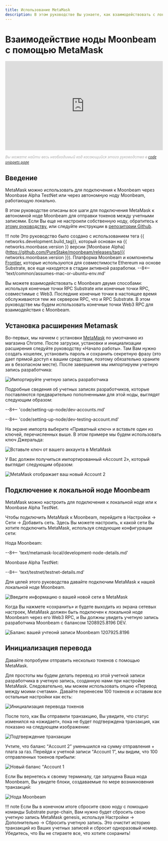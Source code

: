 ```yaml
---
title: Использование MetaMask
description: В этом руководстве Вы узнаете, как взаимодействовать с локальной нодой Moonbeam, используя, установленный по умолчанию, плагин для браузера MetaMask.
---
```


# Взаимодействие ноды Moonbeam с помощью MetaMask

<style>.embed-container { position: relative; padding-bottom: 56.25%; height: 0; overflow: hidden; max-width: 100%; } .embed-container iframe, .embed-container object, .embed-container embed { position: absolute; top: 0; left: 0; width: 100%; height: 100%; }</style><div class='embed-container'><iframe src='https://www.youtube.com/embed//hrpBd2-a7as' frameborder='0' allowfullscreen></iframe></div>
<style>.caption { font-family: Open Sans, sans-serif; font-size: 0.9em; color: rgba(170, 170, 170, 1); font-style: italic; letter-spacing: 0px; position: relative;}</style><div class='caption'>
Вы можете найти весь необходимый код касающийся этого руководства в <a href="{{ config.site_url }}resources/code-snippets/">code snippets page</a></div>

## Введение

MetaMask можно использовать для подключения к Moonbeam через Moonbase Alpha TestNet или через автономную ноду Moonbeam, работающую локально.

В этом руководстве описаны все шаги для подключения MetaMask к автономной ноде Moonbeam для отправки токенов между учетными записями. Если Вы еще не настроили собственную ноду, обратитесь к [этому руководству](/getting-started/local-node/setting-up-a-node/), или следуйте инструкции в [репозитории Github](https://github.com/PureStake/moonbeam/).

!!! note
    Это руководство было создано с использованием тега {{ networks.development.build_tag}}, который основан на {{ networks.moonbase.version }} версии [Moonbase Alpha](https://github.com/PureStake/moonbeam/releases/tag/{{ networks.moonbase.version }}). Платформа Moonbeam и компоненты [Frontier](https://github.com/paritytech/frontier), которые используются для совместимости Ethereum на основе Substrate, все еще находятся в стадии активной разработки. 
    --8<-- 'text/common/assumes-mac-or-ubuntu-env.md'

Вы можете взаимодействовать с Moonbeam двумя способами: используя конечные точки RPC Substrate или конечные точки RPC, совместимые с Web3. Последние конечные точки в настоящее время обслуживаются тем же сервером RPC, что и RPC Substrate. В этом руководстве мы будем использовать конечные точки Web3 RPC для взаимодействия с Moonbeam.

## Установка расширения Metamask

Во-первых, мы начнем с установки [MetaMask](https://metamask.io/) по умолчанию из магазина Chrome. После загрузки, установки и инициализации расширения следуйте руководству «Начало работы». Там Вам нужно создать кошелек, установить пароль и сохранить секретную фразу (это дает прямой доступ к вашим средствам, поэтому обязательно храните их в безопасном месте). После завершения мы импортируем учетную запись разработчика:

![Импортируйте учетную запись разработчика](/images/metamask/using-metamask-1.png)

Подробные сведения об учетных записях разработчиков, которые поставляются предварительно пополненными для этой ноды, выглядят следующим образом:

--8<-- 'code/setting-up-node/dev-accounts.md'

--8<-- 'code/setting-up-node/dev-testing-account.md'

На экране импорта выберите «Приватный ключ» и вставьте один из ключей, перечисленных выше. В этом примере мы будем использовать ключ Джеральда:

![Вставьте ключ от вашего аккаунта в MetaMask](/images/metamask/using-metamask-2.png)

У Вас должен получиться импортированный «Account 2», который выглядит следующим образом:

![MetaMask отображает ваш новый Account 2](/images/metamask/using-metamask-3.png)

## Подключение к локальной ноде Moonbeam

MetaMask можно настроить для подключения к локальной ноде или к Moonbase Alpha TestNet.

Чтобы подключить MetaMask к Moonbeam, перейдите в Настройки -> Сети -> Добавить сеть. Здесь Вы можете настроить, к какой сети Вы хотите подключить MetaMask, используя следующие конфигурации сети:

Нода Moonbeam:

--8<-- 'text/metamask-local/development-node-details.md'

Moonbase Alpha TestNet:

--8<-- 'text/testnet/testnet-details.md'

Для целей этого руководства давайте подключим MetaMask к нашей локальной ноде Moonbeam.

![Введите информацию о вашей новой сети в MetaMask](/images/metamask/using-metamask-4.png)

Когда Вы нажмете «сохранить» и будете выходить из экрана сетевых настроек, MetaMask должен быть подключен к локальной ноде Moonbeam через его Web3 RPC, и Вы должны увидеть учетную запись разработчика Moonbeam с балансом 1208925.8196 DEV.

![Баланс вашей учтеонй записи Moonbeam 1207925.8196](/images/metamask/using-metamask-5.png)

## Инициализация перевода

Давайте попробуем отправить несколько токенов с помощью MetaMask.

Для простоты мы будем делать перевод из этой учетной записи разработчика в учетную запись, созданную нами при настройке MetaMask. Следовательно, мы можем использовать опцию «Перевод между моими счетами». Давайте перенесем 100 токенов и оставим все остальные настройки как есть:

![Инициализация перевода токенов](/images/metamask/using-metamask-6.png)

После того, как Вы отправили транзакцию, Вы увидите, что статус изменился на «ожидает», пока не будет подтверждена транзакция, как показано на следующем изображении:

![Подтверждение транзакции](/images/metamask/using-metamask-7.png)

Учтите, что баланс “Account 2”  уменьшился на сумму отправления + плата за газ. Перейдя к учетной записи “Account 1”, мы видим, что 100 отправленных токенов прибыли:

![Новый баланс “Account 1](/images/metamask/using-metamask-8.png)

Если Вы вернетесь к своему терминалу, где запущена Ваша нода Moonbeam, Вы увидете блоки, создаваемые по мере возникновения транзакций:

![Нода Moonbeam](/images/metamask/using-metamask-9.png)

!!! note
    Если Вы в конечном итоге сбросите свою ноду с помощью команды Substrate purge-chain, Вам нужно будет сбросить свою учетную запись MetaMask genesis, используя Настройки -> Дополнительно -> Сбросить учетную запись. Это очистит историю транзакций из Ваших учетных записей и сбросит одноразовый номер. Убедитесь, что Вы не стираете все, что хотите сохранить!
 
